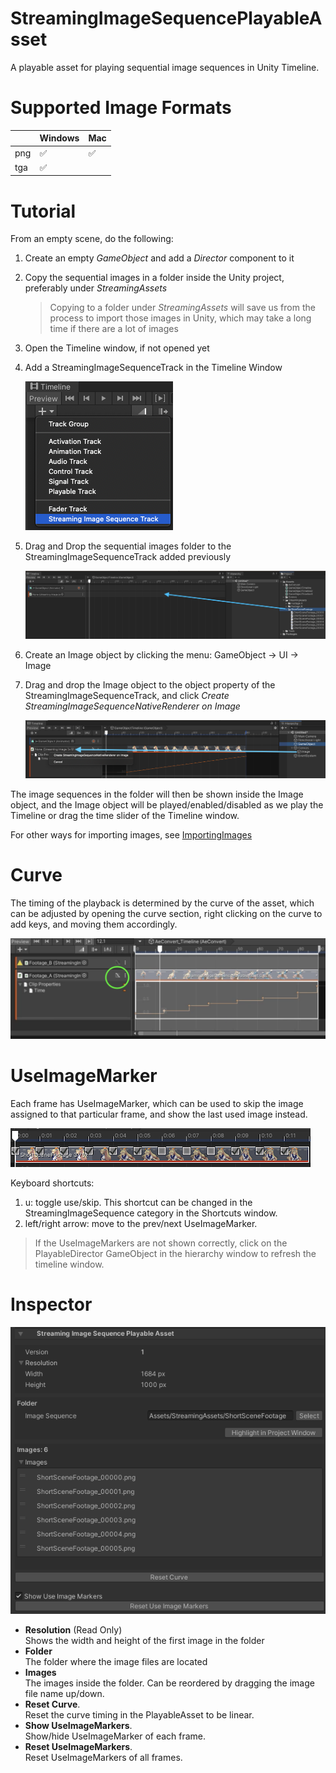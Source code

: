 # StreamingImageSequencePlayableAsset

A playable asset for playing sequential image sequences in Unity Timeline.

# Supported Image Formats


|             | Windows            | Mac                |
| ----------- | ------------------ | ------------------ |
| png         | :white_check_mark: | :white_check_mark: |    
| tga         | :white_check_mark: |                    |


# Tutorial 

From an empty scene, do the following:

1. Create an empty *GameObject* and add a *Director* component to it
1. Copy the sequential images in a folder inside the Unity project, preferably under *StreamingAssets*
   > Copying to a folder under *StreamingAssets* will save us from the process to import those images in Unity, which may take a long time if there are a lot of images
1. Open the Timeline window, if not opened yet
1. Add a StreamingImageSequenceTrack in the Timeline Window

   ![AddStreamingImageSequenceTrack](../images/AddStreamingImageSequenceTrack.png)
   
1. Drag and Drop the sequential images folder to the StreamingImageSequenceTrack added previously
 
   ![DragAndDropFolder](../images/DragAndDropFolder.png)
   
1. Create an Image object by clicking the menu: GameObject -> UI -> Image

1. Drag and drop the Image object to the object property of the StreamingImageSequenceTrack, and click *Create StreamingImageSequenceNativeRenderer on Image* 

   ![CreateStreamingImageSequenceNativeRenderer](../images/CreateStreamingImageSequenceNativeRenderer.png)


The image sequences in the folder will then be shown inside the Image object, 
and the Image object will be played/enabled/disabled as we play the Timeline or drag the time slider of the Timeline window.


For other ways for importing images, see [ImportingImages](ImportingImages.md)


# Curve

The timing of the playback is determined by the curve of the asset, which can be adjusted by
opening the curve section, right clicking on the curve to add keys, and moving them accordingly.

![StreamingImageSequenceCurve](../images/StreamingImageSequenceCurve.png)

# UseImageMarker

Each frame has UseImageMarker, which can be used to skip the image assigned to that particular frame, and show the last used image instead.

![UseImageMarker](../images/UseImageMarker.png)

Keyboard shortcuts:  

1. u: toggle use/skip. This shortcut can be changed in the StreamingImageSequence category in the Shortcuts window.  
1. left/right arrow: move to the prev/next UseImageMarker.

> If the UseImageMarkers are not shown correctly, click on the PlayableDirector GameObject in the hierarchy window to refresh the timeline window.


# Inspector
![StreamingImageSequencePlayableAsset](../images/StreamingImageSequencePlayableAsset.png)

* **Resolution** (Read Only)  
  Shows the width and height of the first image in the folder
* **Folder**  
  The folder where the image files are located
* **Images**  
  The images inside the folder. 
  Can be reordered by dragging the image file name up/down.
* **Reset Curve**.  
  Reset the curve timing in the PlayableAsset to be linear.
* **Show UseImageMarkers**.  
  Show/hide UseImageMarker of each frame.
* **Reset UseImageMarkers**.  
  Reset UseImageMarkers of all frames.



